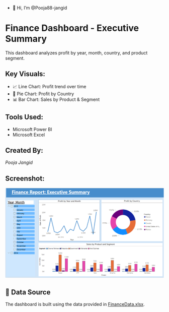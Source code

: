 - 👋 Hi, I’m @Pooja88-jangid

# Finance Dashboard - Executive Summary

This dashboard analyzes profit by year, month, country, and product segment.

## Key Visuals:
- 📈 Line Chart: Profit trend over time
- 🥧 Pie Chart: Profit by Country
- 📊 Bar Chart: Sales by Product & Segment

## Tools Used:
- Microsoft Power BI
- Microsoft Excel

## Created By:
*Pooja Jangid*

## Screenshot:
![Dashboard Preview](dashboard-preview.png)

## 📂 Data Source
The dashboard is built using the data provided in [FinanceData.xlsx](FinanceData.xlsx).
